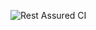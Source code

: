 ![Rest Assured CI](https://github.com/FlowerWineMonk/TrelloRestAssured/actions/workflows/ci.yml/badge.svg)
